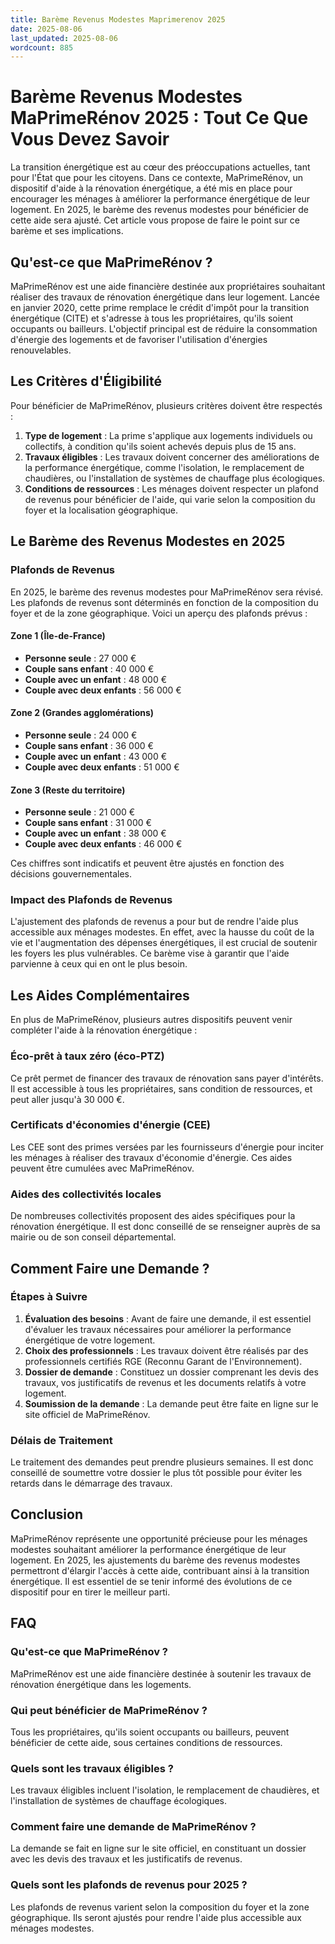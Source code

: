 ```yaml
---
title: Barème Revenus Modestes Maprimerenov 2025
date: 2025-08-06
last_updated: 2025-08-06
wordcount: 885
---
```


# Barème Revenus Modestes MaPrimeRénov 2025 : Tout Ce Que Vous Devez Savoir

La transition énergétique est au cœur des préoccupations actuelles, tant pour l'État que pour les citoyens. Dans ce contexte, MaPrimeRénov, un dispositif d'aide à la rénovation énergétique, a été mis en place pour encourager les ménages à améliorer la performance énergétique de leur logement. En 2025, le barème des revenus modestes pour bénéficier de cette aide sera ajusté. Cet article vous propose de faire le point sur ce barème et ses implications.

## Qu'est-ce que MaPrimeRénov ?

MaPrimeRénov est une aide financière destinée aux propriétaires souhaitant réaliser des travaux de rénovation énergétique dans leur logement. Lancée en janvier 2020, cette prime remplace le crédit d'impôt pour la transition énergétique (CITE) et s'adresse à tous les propriétaires, qu'ils soient occupants ou bailleurs. L'objectif principal est de réduire la consommation d'énergie des logements et de favoriser l'utilisation d'énergies renouvelables.

## Les Critères d'Éligibilité

Pour bénéficier de MaPrimeRénov, plusieurs critères doivent être respectés :

1. **Type de logement** : La prime s'applique aux logements individuels ou collectifs, à condition qu'ils soient achevés depuis plus de 15 ans.
2. **Travaux éligibles** : Les travaux doivent concerner des améliorations de la performance énergétique, comme l'isolation, le remplacement de chaudières, ou l'installation de systèmes de chauffage plus écologiques.
3. **Conditions de ressources** : Les ménages doivent respecter un plafond de revenus pour bénéficier de l'aide, qui varie selon la composition du foyer et la localisation géographique.

## Le Barème des Revenus Modestes en 2025

### Plafonds de Revenus

En 2025, le barème des revenus modestes pour MaPrimeRénov sera révisé. Les plafonds de revenus sont déterminés en fonction de la composition du foyer et de la zone géographique. Voici un aperçu des plafonds prévus :

#### Zone 1 (Île-de-France)

- **Personne seule** : 27 000 €
- **Couple sans enfant** : 40 000 €
- **Couple avec un enfant** : 48 000 €
- **Couple avec deux enfants** : 56 000 €

#### Zone 2 (Grandes agglomérations)

- **Personne seule** : 24 000 €
- **Couple sans enfant** : 36 000 €
- **Couple avec un enfant** : 43 000 €
- **Couple avec deux enfants** : 51 000 €

#### Zone 3 (Reste du territoire)

- **Personne seule** : 21 000 €
- **Couple sans enfant** : 31 000 €
- **Couple avec un enfant** : 38 000 €
- **Couple avec deux enfants** : 46 000 €

Ces chiffres sont indicatifs et peuvent être ajustés en fonction des décisions gouvernementales.

### Impact des Plafonds de Revenus

L'ajustement des plafonds de revenus a pour but de rendre l'aide plus accessible aux ménages modestes. En effet, avec la hausse du coût de la vie et l'augmentation des dépenses énergétiques, il est crucial de soutenir les foyers les plus vulnérables. Ce barème vise à garantir que l'aide parvienne à ceux qui en ont le plus besoin.

## Les Aides Complémentaires

En plus de MaPrimeRénov, plusieurs autres dispositifs peuvent venir compléter l'aide à la rénovation énergétique :

### Éco-prêt à taux zéro (éco-PTZ)

Ce prêt permet de financer des travaux de rénovation sans payer d'intérêts. Il est accessible à tous les propriétaires, sans condition de ressources, et peut aller jusqu'à 30 000 €.

### Certificats d'économies d'énergie (CEE)

Les CEE sont des primes versées par les fournisseurs d'énergie pour inciter les ménages à réaliser des travaux d'économie d'énergie. Ces aides peuvent être cumulées avec MaPrimeRénov.

### Aides des collectivités locales

De nombreuses collectivités proposent des aides spécifiques pour la rénovation énergétique. Il est donc conseillé de se renseigner auprès de sa mairie ou de son conseil départemental.

## Comment Faire une Demande ?

### Étapes à Suivre

1. **Évaluation des besoins** : Avant de faire une demande, il est essentiel d'évaluer les travaux nécessaires pour améliorer la performance énergétique de votre logement.
2. **Choix des professionnels** : Les travaux doivent être réalisés par des professionnels certifiés RGE (Reconnu Garant de l'Environnement).
3. **Dossier de demande** : Constituez un dossier comprenant les devis des travaux, vos justificatifs de revenus et les documents relatifs à votre logement.
4. **Soumission de la demande** : La demande peut être faite en ligne sur le site officiel de MaPrimeRénov.

### Délais de Traitement

Le traitement des demandes peut prendre plusieurs semaines. Il est donc conseillé de soumettre votre dossier le plus tôt possible pour éviter les retards dans le démarrage des travaux.

## Conclusion

MaPrimeRénov représente une opportunité précieuse pour les ménages modestes souhaitant améliorer la performance énergétique de leur logement. En 2025, les ajustements du barème des revenus modestes permettront d'élargir l'accès à cette aide, contribuant ainsi à la transition énergétique. Il est essentiel de se tenir informé des évolutions de ce dispositif pour en tirer le meilleur parti.

## FAQ

### Qu'est-ce que MaPrimeRénov ?

MaPrimeRénov est une aide financière destinée à soutenir les travaux de rénovation énergétique dans les logements.

### Qui peut bénéficier de MaPrimeRénov ?

Tous les propriétaires, qu'ils soient occupants ou bailleurs, peuvent bénéficier de cette aide, sous certaines conditions de ressources.

### Quels sont les travaux éligibles ?

Les travaux éligibles incluent l'isolation, le remplacement de chaudières, et l'installation de systèmes de chauffage écologiques.

### Comment faire une demande de MaPrimeRénov ?

La demande se fait en ligne sur le site officiel, en constituant un dossier avec les devis des travaux et les justificatifs de revenus.

### Quels sont les plafonds de revenus pour 2025 ?

Les plafonds de revenus varient selon la composition du foyer et la zone géographique. Ils seront ajustés pour rendre l'aide plus accessible aux ménages modestes.